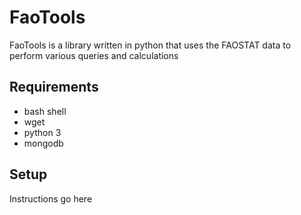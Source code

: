 # FaoTools

FaoTools is a library written in python that uses the FAOSTAT data to perform various queries and calculations

## Requirements

 - bash shell
 - wget
 - python 3
 - mongodb

## Setup

Instructions go here